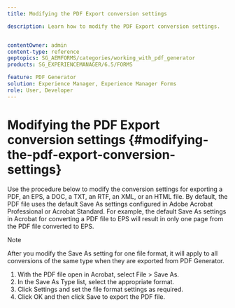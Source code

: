 ```yaml
---
title: Modifying the PDF Export conversion settings

description: Learn how to modify the PDF Export conversion settings.


contentOwner: admin
content-type: reference
geptopics: SG_AEMFORMS/categories/working_with_pdf_generator
products: SG_EXPERIENCEMANAGER/6.5/FORMS

feature: PDF Generator
solution: Experience Manager, Experience Manager Forms
role: User, Developer
---
```

# Modifying the PDF Export conversion settings {#modifying-the-pdf-export-conversion-settings}

Use the procedure below to modify the conversion settings for exporting a PDF, an EPS, a DOC, a TXT, an RTF, an XML, or an HTML file. By default, the PDF file uses the default Save As settings configured in Adobe Acrobat Professional or Acrobat Standard. For example, the default Save As settings in Acrobat for converting a PDF file to EPS will result in only one page from the PDF file converted to EPS.

>[!NOTE]
>
>After you modify the Save As setting for one file format, it will apply to all conversions of the same type when they are exported from PDF Generator.

1. With the PDF file open in Acrobat, select File &gt; Save As.
1. In the Save As Type list, select the appropriate format.
1. Click Settings and set the file format settings as required.
1. Click OK and then click Save to export the PDF file.
